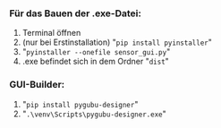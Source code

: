 ### Für das Bauen der .exe-Datei:
1. Terminal öffnen
2. (nur bei Erstinstallation) "`pip install pyinstaller`"
3. "`pyinstaller --onefile sensor_gui.py`"
4. .exe befindet sich in dem Ordner "`dist`"


### GUI-Builder:
1. "`pip install pygubu-designer`"
2. "`.\venv\Scripts\pygubu-designer.exe`"